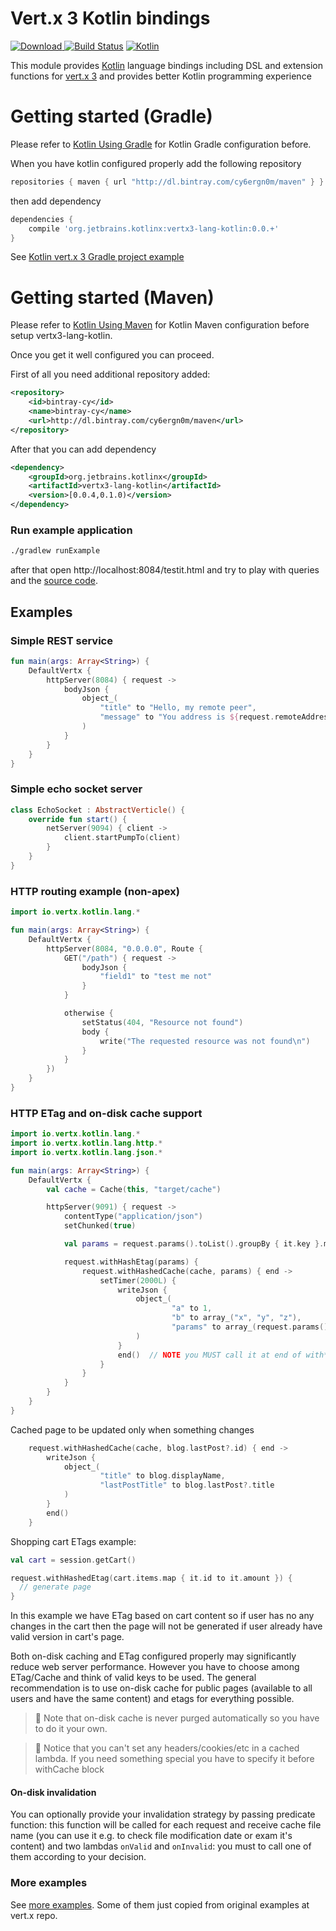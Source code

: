# Vert.x 3 Kotlin bindings
[ ![Download](https://api.bintray.com/packages/cy6ergn0m/maven/vertx3-lang-kotlin/images/download.svg) ](https://bintray.com/cy6ergn0m/maven/vertx3-lang-kotlin/_latestVersion)
[![Build Status](https://travis-ci.org/cy6erGn0m/vertx3-lang-kotlin.svg?branch=master)](https://travis-ci.org/cy6erGn0m/vertx3-lang-kotlin)
[ ![Kotlin](https://img.shields.io/badge/Kotlin-1.0.0--beta--4589-blue.svg) ](https://kotlinlang.org/)

This module provides [Kotlin](http://kotlinlang.org) language bindings including DSL and extension functions 
for [vert.x 3](http://vertx.io/) and provides better Kotlin programming experience

# Getting started (Gradle)

Please refer to [Kotlin Using Gradle](http://kotlinlang.org/docs/reference/using-gradle.html) for Kotlin Gradle
configuration before.

When you have kotlin configured properly add the following repository

```groovy
repositories { maven { url "http://dl.bintray.com/cy6ergn0m/maven" } }
```

then add dependency

```groovy
dependencies {
    compile 'org.jetbrains.kotlinx:vertx3-lang-kotlin:0.0.+'
}
```

See [Kotlin vert.x 3 Gradle project example](src/examples/kotlin-vertx3-gradle-example)

# Getting started (Maven)

Please refer to [Kotlin Using Maven](http://kotlinlang.org/docs/reference/using-maven.html) for Kotlin Maven
configuration before setup vertx3-lang-kotlin.

Once you get it well configured you can proceed.

First of all you need additional repository added:

```xml
<repository>
    <id>bintray-cy</id>
    <name>bintray-cy</name>
    <url>http://dl.bintray.com/cy6ergn0m/maven</url>
</repository>
```

After that you can add dependency

```xml
<dependency>
    <groupId>org.jetbrains.kotlinx</groupId>
    <artifactId>vertx3-lang-kotlin</artifactId>
    <version>[0.0.4,0.1.0)</version>
</dependency>
```

### Run example application
```bash
./gradlew runExample
```

after that open http://localhost:8084/testit.html and try to play with queries and the [source code](src/examples/kotlin/route.kt).

## Examples

### Simple REST service

```kotlin
fun main(args: Array<String>) {
    DefaultVertx {
        httpServer(8084) { request ->
            bodyJson {
                object_(
                    "title" to "Hello, my remote peer",
                    "message" to "You address is ${request.remoteAddress().host()}"
                )
            }
        }
    }
}
```

### Simple echo socket server

```kotlin
class EchoSocket : AbstractVerticle() {
    override fun start() {
        netServer(9094) { client ->
            client.startPumpTo(client)
        }
    }
}
```

### HTTP routing example (non-apex)

```kotlin
import io.vertx.kotlin.lang.*

fun main(args: Array<String>) {
    DefaultVertx {
        httpServer(8084, "0.0.0.0", Route {
            GET("/path") { request ->
                bodyJson {
                    "field1" to "test me not"
                }
            }

            otherwise {
                setStatus(404, "Resource not found")
                body {
                    write("The requested resource was not found\n")
                }
            }
        })
    }
}
```

### HTTP ETag and on-disk cache support

```kotlin
import io.vertx.kotlin.lang.*
import io.vertx.kotlin.lang.http.*
import io.vertx.kotlin.lang.json.*

fun main(args: Array<String>) {
    DefaultVertx {
        val cache = Cache(this, "target/cache")

        httpServer(9091) { request ->
            contentType("application/json")
            setChunked(true)

            val params = request.params().toList().groupBy { it.key }.mapValues { it.value.map { it.value } }

            request.withHashEtag(params) {
                request.withHashedCache(cache, params) { end ->
                    setTimer(2000L) {
                        writeJson {
                            object_(
                                    "a" to 1,
                                    "b" to array_("x", "y", "z"),
                                    "params" to array_(request.params())
                            )
                        }
                        end()  // NOTE you MUST call it at end of with*Cache lambda
                    }
                }
            }
        }
    }
}
```

Cached page to be updated only when something changes

```kotlin
    request.withHashedCache(cache, blog.lastPost?.id) { end ->
        writeJson {
            object_(
                    "title" to blog.displayName,
                    "lastPostTitle" to blog.lastPost?.title
            )
        }
        end()
    }
```

Shopping cart ETags example:

```kotlin
val cart = session.getCart()

request.withHashedEtag(cart.items.map { it.id to it.amount }) {
  // generate page
}
```

In this example we have ETag based on cart content so if user has no any changes in the cart then the page will not be
 generated if user already have valid version in cart's page.

Both on-disk caching and ETag configured properly may significantly reduce web server performance. However
 you have to choose among ETag/Cache and think of valid keys to be used.
 The general recommendation is to use on-disk cache for public pages (available to all users and 
 have the same content) and etags for everything possible.
 
> :red_circle: Note that on-disk cache is never purged automatically so you have to do it your own.  

> :red_circle: Notice that you can't set any headers/cookies/etc in a cached lambda. If you need something special you have to specify it before withCache block

#### On-disk invalidation

You can optionally provide your invalidation strategy by passing predicate function: this function will be called for
 each request and receive cache file name (you can use it e.g. to check file modification date or exam it's content) and
 two lambdas `onValid` and `onInvalid`: you must to call one of them according to your decision.

### More examples
See [more examples](src/examples/kotlin). Some of them just copied from original examples at vert.x repo.

